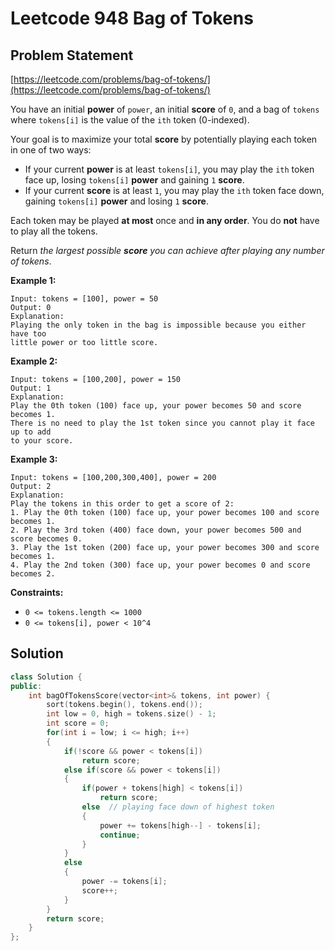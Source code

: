 # Leetcode 948 Bag of Tokens

## Problem Statement

[https://leetcode.com/problems/bag-of-tokens/](https://leetcode.com/problems/bag-of-tokens/)

You have an initial **power** of `power`, an initial **score** of `0`, and a bag of `tokens` where `tokens[i]` is the value of the `ith` token \(0-indexed\).

Your goal is to maximize your total **score** by potentially playing each token in one of two ways:

* If your current **power** is at least `tokens[i]`, you may play the `ith` token face up, losing `tokens[i]` **power** and gaining `1` **score**.
* If your current **score** is at least `1`, you may play the `ith` token face down, gaining `tokens[i]` **power** and losing `1` **score**.

Each token may be played **at most** once and **in any order**. You do **not** have to play all the tokens.

Return _the largest possible **score** you can achieve after playing any number of tokens_.

**Example 1:**

```text
Input: tokens = [100], power = 50
Output: 0
Explanation: 
Playing the only token in the bag is impossible because you either have too 
little power or too little score.
```

**Example 2:**

```text
Input: tokens = [100,200], power = 150
Output: 1
Explanation: 
Play the 0th token (100) face up, your power becomes 50 and score becomes 1.
There is no need to play the 1st token since you cannot play it face up to add 
to your score.
```

**Example 3:**

```text
Input: tokens = [100,200,300,400], power = 200
Output: 2
Explanation: 
Play the tokens in this order to get a score of 2:
1. Play the 0th token (100) face up, your power becomes 100 and score becomes 1.
2. Play the 3rd token (400) face down, your power becomes 500 and score becomes 0.
3. Play the 1st token (200) face up, your power becomes 300 and score becomes 1.
4. Play the 2nd token (300) face up, your power becomes 0 and score becomes 2.
```

**Constraints:**

* `0 <= tokens.length <= 1000`
* `0 <= tokens[i], power < 10^4`

## Solution

```cpp
class Solution {
public:
    int bagOfTokensScore(vector<int>& tokens, int power) {
        sort(tokens.begin(), tokens.end());
        int low = 0, high = tokens.size() - 1;
        int score = 0;
        for(int i = low; i <= high; i++)
        {
            if(!score && power < tokens[i])
                return score;
            else if(score && power < tokens[i])
            {
                if(power + tokens[high] < tokens[i])
                    return score;
                else  // playing face down of highest token
                {
                    power += tokens[high--] - tokens[i];
                    continue;
                }
            }
            else
            {
                power -= tokens[i];
                score++;
            }
        }
        return score;
    }
};
```

